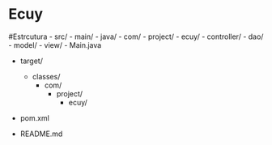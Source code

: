 <h1>Ecuy</h1>
#Estrcutura
- src/
  - main/
    - java/
      - com/
        - project/
          - ecuy/
            - controller/
            - dao/
            - model/       
            - view/  
            - Main.java    
             
- target/                  
  - classes/
    - com/
      - project/
        - ecuy/

- pom.xml                 
- README.md              